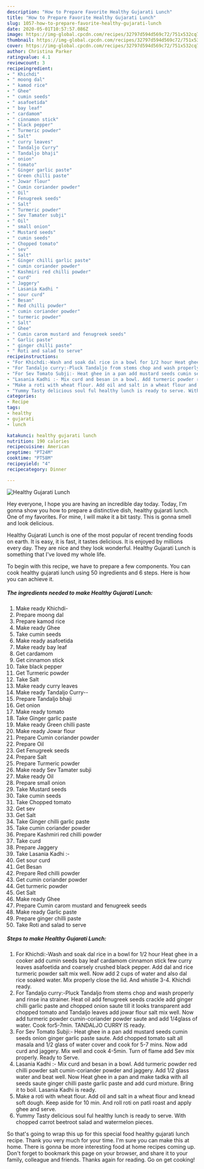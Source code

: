 ```yaml
---
description: "How to Prepare Favorite Healthy Gujarati Lunch"
title: "How to Prepare Favorite Healthy Gujarati Lunch"
slug: 1057-how-to-prepare-favorite-healthy-gujarati-lunch
date: 2020-05-01T10:57:57.086Z
image: https://img-global.cpcdn.com/recipes/32797d594d569c72/751x532cq70/healthy-gujarati-lunch-recipe-main-photo.jpg
thumbnail: https://img-global.cpcdn.com/recipes/32797d594d569c72/751x532cq70/healthy-gujarati-lunch-recipe-main-photo.jpg
cover: https://img-global.cpcdn.com/recipes/32797d594d569c72/751x532cq70/healthy-gujarati-lunch-recipe-main-photo.jpg
author: Christina Parker
ratingvalue: 4.1
reviewcount: 3
recipeingredient:
- " Khichdi"
- " moong dal"
- " kamod rice"
- " Ghee"
- " cumin seeds"
- " asafoetida"
- " bay leaf"
- " cardamom"
- " cinnamon stick"
- " black pepper"
- " Turmeric powder"
- " Salt"
- " curry leaves"
- " Tandaljo Curry"
- " Tandaljo bhaji"
- " onion"
- " tomato"
- " Ginger garlic paste"
- " Green chilli paste"
- " Jowar flour"
- " Cumin coriander powder"
- " Oil"
- " Fenugreek seeds"
- " Salt"
- " Turmeric powder"
- " Sev Tamater subji"
- " Oil"
- " small onion"
- " Mustard seeds"
- " cumin seeds"
- " Chopped tomato"
- " sev"
- " Salt"
- " Ginger chilli garlic paste"
- " cumin coriander powder"
- " Kashmiri red chilli powder"
- " curd"
- " Jaggery"
- " Lasania Kadhi "
- " sour curd"
- " Besan"
- " Red chilli powder"
- " cumin coriander powder"
- " turmeric powder"
- " Salt"
- " Ghee"
- " Cumin carom mustard and fenugreek seeds"
- " Garlic paste"
- " ginger chilli paste"
- " Roti and salad to serve"
recipeinstructions:
- "For Khichdi:-Wash and soak dal rice in a bowl for 1/2 hour Heat ghee in a cooker add cumin seeds bay leaf cardamom cinnamon stick few curry leaves asafoetida and coarsely crushed black pepper. Add dal and rice turmeric powder salt mix well. Now add 2 cups of water and also dal rice soaked water. Mix properly close the lid. And whistle 3-4. Khichdi ready."
- "For Tandaljo curry:-Pluck Tandaljo from stems chop and wash properly and rinse ina strainer. Heat oil add fenugreek seeds crackle add ginger chilli garlic paste and chopped onion saute till it looks transparent add chopped tomato and Tandaljo leaves add jowar flour salt mix well. Now add turmeric powder cumin-coriander powder saute and add 1/4glass of water. Cook for5-7min. TANDALJO CURRY IS ready."
- "For Sev Tomato Subji:- Heat ghee in a pan add mustard seeds cumin seeds onion ginger garlic paste saute. Add chopped tomato salt all masala and 1/2 glass of water cover and cook for 5-7 mins. Now add curd and jaggery. Mix well and cook 4-5min. Turn of flame add Sev mix properly. Ready to Serve."
- "Lasania Kadhi :- Mix curd and besan in a bowl. Add turmeric powder red chilli powder salt cumin-coriander powder and jaggery. Add 1/2 glass water and beat well. Now Heat ghee in a pan and make tadka with all seeds saute ginger chilli paste garlic paste and add curd mixture. Bring it to boil. Lasania Kadhi is ready."
- "Make a roti with wheat flour. Add oil and salt in a wheat flour and knead soft dough. Keep aside for 10 min. And roll roti on patli roast and apply ghee and serve."
- "Yummy Tasty delicious soul ful healthy lunch is ready to serve. With chopped carrot beetroot salad and watermelon pieces."
categories:
- Recipe
tags:
- healthy
- gujarati
- lunch

katakunci: healthy gujarati lunch 
nutrition: 190 calories
recipecuisine: American
preptime: "PT24M"
cooktime: "PT58M"
recipeyield: "4"
recipecategory: Dinner

---
```



![Healthy Gujarati Lunch](https://img-global.cpcdn.com/recipes/32797d594d569c72/751x532cq70/healthy-gujarati-lunch-recipe-main-photo.jpg)

Hey everyone, I hope you are having an incredible day today. Today, I'm gonna show you how to prepare a distinctive dish, healthy gujarati lunch. One of my favorites. For mine, I will make it a bit tasty. This is gonna smell and look delicious.

Healthy Gujarati Lunch is one of the most popular of recent trending foods on earth. It is easy, it is fast, it tastes delicious. It is enjoyed by millions every day. They are nice and they look wonderful. Healthy Gujarati Lunch is something that I've loved my whole life.




To begin with this recipe, we have to prepare a few components. You can cook healthy gujarati lunch using 50 ingredients and 6 steps. Here is how you can achieve it.

<!--inarticleads1-->

##### The ingredients needed to make Healthy Gujarati Lunch:

1. Make ready  Khichdi-
1. Prepare  moong dal
1. Prepare  kamod rice
1. Make ready  Ghee
1. Take  cumin seeds
1. Make ready  asafoetida
1. Make ready  bay leaf
1. Get  cardamom
1. Get  cinnamon stick
1. Take  black pepper
1. Get  Turmeric powder
1. Take  Salt
1. Make ready  curry leaves
1. Make ready  Tandaljo Curry--
1. Prepare  Tandaljo bhaji
1. Get  onion
1. Make ready  tomato
1. Take  Ginger garlic paste
1. Make ready  Green chilli paste
1. Make ready  Jowar flour
1. Prepare  Cumin coriander powder
1. Prepare  Oil
1. Get  Fenugreek seeds
1. Prepare  Salt
1. Prepare  Turmeric powder
1. Make ready  Sev Tamater subji
1. Make ready  Oil
1. Prepare  small onion
1. Take  Mustard seeds
1. Take  cumin seeds
1. Take  Chopped tomato
1. Get  sev
1. Get  Salt
1. Take  Ginger chilli garlic paste
1. Take  cumin coriander powder
1. Prepare  Kashmiri red chilli powder
1. Take  curd
1. Prepare  Jaggery
1. Take  Lasania Kadhi :-
1. Get  sour curd
1. Get  Besan
1. Prepare  Red chilli powder
1. Get  cumin coriander powder
1. Get  turmeric powder
1. Get  Salt
1. Make ready  Ghee
1. Prepare  Cumin carom mustard and fenugreek seeds
1. Make ready  Garlic paste
1. Prepare  ginger chilli paste
1. Take  Roti and salad to serve




<!--inarticleads2-->

##### Steps to make Healthy Gujarati Lunch:

1. For Khichdi:-Wash and soak dal rice in a bowl for 1/2 hour Heat ghee in a cooker add cumin seeds bay leaf cardamom cinnamon stick few curry leaves asafoetida and coarsely crushed black pepper. Add dal and rice turmeric powder salt mix well. Now add 2 cups of water and also dal rice soaked water. Mix properly close the lid. And whistle 3-4. Khichdi ready.
1. For Tandaljo curry:-Pluck Tandaljo from stems chop and wash properly and rinse ina strainer. Heat oil add fenugreek seeds crackle add ginger chilli garlic paste and chopped onion saute till it looks transparent add chopped tomato and Tandaljo leaves add jowar flour salt mix well. Now add turmeric powder cumin-coriander powder saute and add 1/4glass of water. Cook for5-7min. TANDALJO CURRY IS ready.
1. For Sev Tomato Subji:- Heat ghee in a pan add mustard seeds cumin seeds onion ginger garlic paste saute. Add chopped tomato salt all masala and 1/2 glass of water cover and cook for 5-7 mins. Now add curd and jaggery. Mix well and cook 4-5min. Turn of flame add Sev mix properly. Ready to Serve.
1. Lasania Kadhi :- Mix curd and besan in a bowl. Add turmeric powder red chilli powder salt cumin-coriander powder and jaggery. Add 1/2 glass water and beat well. Now Heat ghee in a pan and make tadka with all seeds saute ginger chilli paste garlic paste and add curd mixture. Bring it to boil. Lasania Kadhi is ready.
1. Make a roti with wheat flour. Add oil and salt in a wheat flour and knead soft dough. Keep aside for 10 min. And roll roti on patli roast and apply ghee and serve.
1. Yummy Tasty delicious soul ful healthy lunch is ready to serve. With chopped carrot beetroot salad and watermelon pieces.




So that's going to wrap this up for this special food healthy gujarati lunch recipe. Thank you very much for your time. I'm sure you can make this at home. There is gonna be more interesting food at home recipes coming up. Don't forget to bookmark this page on your browser, and share it to your family, colleague and friends. Thanks again for reading. Go on get cooking!
